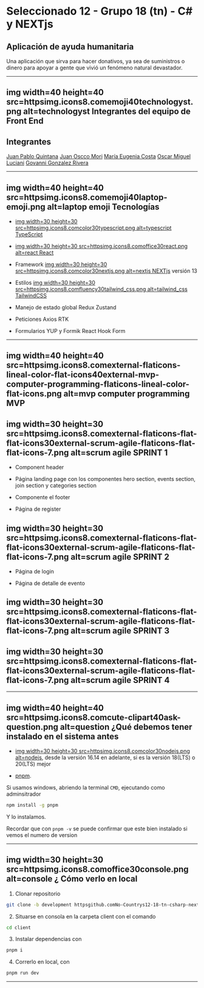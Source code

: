 # Seleccionado 12 - Grupo 18 (tn) - C# y NEXTjs

## Aplicación de ayuda humanitaria

Una aplicación que sirva para hacer donativos, ya sea de suministros o dinero para apoyar a gente que vivió un fenómeno natural devastador.

---


## img width=40 height=40 src=httpsimg.icons8.comemoji40technologyst.png alt=technologyst Integrantes del equipo de Front End

 Integrantes 
 --------- 
 [Juan Pablo Quintana](httpsgithub.comjp-quintana) 
 [Juan Oscco Mori](httpsgithub.comjcom-dev) 
 [María Eugenia Costa](httpsgithub.comeugenia1984) 
 [Oscar Miguel Luciani](httpsgithub.comOLuciani) 
 [Govanni Gonzalez Rivera](httpsgithub.comGoRiDeveloper) 

---

## img width=40 height=40 src=httpsimg.icons8.comemoji40laptop-emoji.png alt=laptop emoji Tecnologías


- [img width=30 height=30 src=httpsimg.icons8.comcolor30typescript.png alt=typescript TypeScript](httpswww.typescriptlang.org)

- [img width=30 height=30 src=httpsimg.icons8.comoffice30react.png alt=react React](httpsreact.dev)

- Framework [img width=30 height=30 src=httpsimg.icons8.comcolor30nextjs.png alt=nextjs NEXTjs](httpsnextjs.org) versión 13

- Estilos [img width=30 height=30 src=httpsimg.icons8.comfluency30tailwind_css.png alt=tailwind_css TailwindCSS](httpstailwindcss.com)

- Manejo de estado global Redux  Zustand

- Peticiones Axios  RTK

- Formularios YUP y Formik  React Hook Form

---

## img width=40 height=40 src=httpsimg.icons8.comexternal-flaticons-lineal-color-flat-icons40external-mvp-computer-programming-flaticons-lineal-color-flat-icons.png alt=mvp computer programming  MVP

## img width=30 height=30 src=httpsimg.icons8.comexternal-flaticons-flat-flat-icons30external-scrum-agile-flaticons-flat-flat-icons-7.png alt=scrum agile SPRINT 1

- Component header

- Página landing page con los componentes hero section, events section, join section y categories section

- Componente el footer

- Página de register

## img width=30 height=30 src=httpsimg.icons8.comexternal-flaticons-flat-flat-icons30external-scrum-agile-flaticons-flat-flat-icons-7.png alt=scrum agile SPRINT 2

- Página de login

- Página de detalle de evento

## img width=30 height=30 src=httpsimg.icons8.comexternal-flaticons-flat-flat-icons30external-scrum-agile-flaticons-flat-flat-icons-7.png alt=scrum agile SPRINT 3

## img width=30 height=30 src=httpsimg.icons8.comexternal-flaticons-flat-flat-icons30external-scrum-agile-flaticons-flat-flat-icons-7.png alt=scrum agile SPRINT 4

---

## img width=40 height=40 src=httpsimg.icons8.comcute-clipart40ask-question.png alt=question ¿Qué debemos tener instalado en el sistema antes 

- [img width=30 height=30 src=httpsimg.icons8.comcolor30nodejs.png alt=nodejs](httpsnodejs.orgen), desde la versión 16.14 en adelante, si es la versión 18(LTS) o 20(LTS) mejor 

- [pnpm](httpspnpm.ioes). 

Si usamos windows, abriendo la terminal `CMD`, ejecutando como adminsitrador 

```BASH
npm install -g pnpm
``` 

Y lo instalamos. 

Recordar que con `pnpm -v` se puede confirmar que este bien instalado si vemos el numero de version


---


## img width=30 height=30 src=httpsimg.icons8.comoffice30console.png alt=console ¿ Cómo verlo en local

1. Clonar repositorio 

```BASH
git clone -b development httpsgithub.comNo-Countrys12-18-tn-csharp-next.git
```

2. Situarse en consola en la carpeta client con el comando 

```BASH
cd client
```

3. Instalar dependencias con 

```BASH
pnpm i
```

4. Correrlo en local, con

```BASH
pnpm run dev
```

---